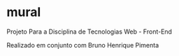 # mural

Projeto Para a Disciplina de Tecnologias Web - Front-End

Realizado em conjunto com Bruno Henrique Pimenta
